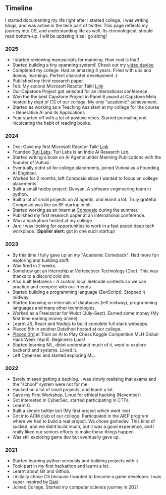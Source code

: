 ## Timeline
I started documenting my life right after I started college. I was writing blogs, and was active in the tech part of twitter. This page reflects my journey into CS, and understanding life as well. Its chronological, should read bottom-up. I will be updating it as I go along!

### 2025
- I started reviewing manuscripts for manning. How cool is that!
- Started building a tiny operating system!! Check out my [video devlog](https://youtu.be/EX0qpBLK_4c?si=EvKkJSxGOlR4r6G9)
- Completed my college. Had an amazing 4 years. Filled with ups and downs, learnings. Perfect character development :)
- Published my third research paper.
- Feb: My second Microsoft Reactor Talk! [Link](https://www.youtube.com/live/Uuor1o809NY?si=wNf8Xd_y1KMe7YHN)
- Our Capstone Project got selected for an international conference.
- Won the the best Capstone Project in Panel 6 award at Capstone Mela hosted by dept of CS of our college. My only "academic" achievement.
- Started as working as a Teaching Assistant at my college for the course - Generative AI and its Applications
- Year started off with a lot of positive vibes. Started journaling and inculcating the habit of reading books.

### 2024
- Dec: Gave my first Microsoft Reactor Talk! [Link](https://www.youtube.com/live/Z8wIyqEUKyA?si=StWR4BeEv60ztMHd)
- Founded [Turi Labs](https://www.turilabs.tech). Turi Labs is an Indie AI Research Lab.
- Started writing a book on AI Agents under Manning Publications with the founder of Vuhosi.
- Eventually didnt sit for college placements, joined Vuhosi as a Founding AI Engineer.
- Worked for 2 months, left Composio since I wanted to focus on college placements. 
- Built a small hobby project: Devyan. A software engineering team in python.
- Built a lot of small projects on AI agents, and learnt a lot. Truly grateful. Composio was like an SF startup in blr.
- Started working as an Intern at [Composio](https://www.composio.dev/) during the summer.
- Published my first research paper at an international conference.
- Won a hackathon hosted at my college.
- Jan: I was looking for opportunities to work in a fast paced deep tech workplace. (**Spoiler alert:** got in one such startup) 

### 2023
- By this time I fully gave up on my "Academic Comeback". Had more fun exploring and building stuff.
- Was fired in 2 weeks.
- Somehow got an Internship at Vertexcover Technology (Dec). This was thanks to a discord cold dm.
- Also built leetarena - A custom local leetcode contests so we can practice and compete with our friends.
- Started building a programming language (ZenScript). Stopped it midway.
- Started focusing on internals of databases (left midway), programming languages and many other technologies.
- Worked as a Freelancer for Wulot (July-Sept). Earned some money (My first time earning money online)
- Learnt JS, React and Nodejs to build complete full stack webapps.
- Placed 5th in another Datathon hosted at our college.
- [Placed 3rd](https://x.com/yashwanthsai29/status/1655501543783944192) at Train an AI to Play Chess Kaggle Competition MLH Global Hack Week (April). Beginners Luck!
- Started learning ML, didnt understand much of it, went to explore backend and systems. Loved it.
- Left Cybersec and started exploring ML.

### 2022
- Barely missed getting a backlog. I was slowly realising that exams and the "school" system were not for me.
- Hacked on a lot of small projects, and learnt a lot.
- Gave my First Workshop, Linux for ethical hacking (November)
- Got interested in CyberSec, started participating in CTFs.
- Learnt C.
- Built a simple twitter bot (My first project which went live)
- Got into ACM club of our college. Participated in the AIEP program where we had to build a real project. We chose gamedev. This kind of sucked, and we didnt build much, but it was a good experience, and i really liked our seniors efforts to make these things happen
- Was still exploring game dev but eventually gave up.

### 2021
- Started learning python seriously and building projects with it. 
- Took part in my first hackathon and learnt a lot.
- Learnt about Git and Github.
- I initially chose CS because I wanted to become a game developer. I was super inspired by [Dani](https://www.youtube.com/@Danidev)
- Joined College, Started my computer science journey in 2021.